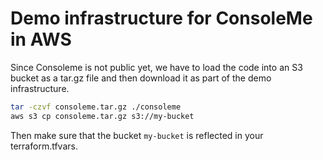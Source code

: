 # Demo infrastructure for ConsoleMe in AWS

Since Consoleme is not public yet, we have to load the code into an S3 bucket as a tar.gz file and then download it as part of the demo infrastructure.

```bash
tar -czvf consoleme.tar.gz ./consoleme
aws s3 cp consoleme.tar.gz s3://my-bucket
```

Then make sure that the bucket `my-bucket` is reflected in your terraform.tfvars.